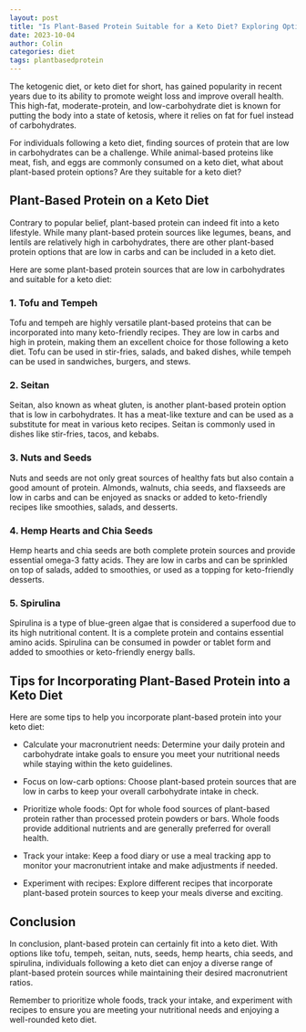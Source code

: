 ```yaml
---
layout: post
title: "Is Plant-Based Protein Suitable for a Keto Diet? Exploring Options"
date: 2023-10-04
author: Colin
categories: diet
tags: plantbasedprotein
---
```


The ketogenic diet, or keto diet for short, has gained popularity in recent years due to its ability to promote weight loss and improve overall health. This high-fat, moderate-protein, and low-carbohydrate diet is known for putting the body into a state of ketosis, where it relies on fat for fuel instead of carbohydrates.

For individuals following a keto diet, finding sources of protein that are low in carbohydrates can be a challenge. While animal-based proteins like meat, fish, and eggs are commonly consumed on a keto diet, what about plant-based protein options? Are they suitable for a keto diet?

## Plant-Based Protein on a Keto Diet

Contrary to popular belief, plant-based protein can indeed fit into a keto lifestyle. While many plant-based protein sources like legumes, beans, and lentils are relatively high in carbohydrates, there are other plant-based protein options that are low in carbs and can be included in a keto diet.

Here are some plant-based protein sources that are low in carbohydrates and suitable for a keto diet:

### 1. Tofu and Tempeh

Tofu and tempeh are highly versatile plant-based proteins that can be incorporated into many keto-friendly recipes. They are low in carbs and high in protein, making them an excellent choice for those following a keto diet. Tofu can be used in stir-fries, salads, and baked dishes, while tempeh can be used in sandwiches, burgers, and stews.

### 2. Seitan

Seitan, also known as wheat gluten, is another plant-based protein option that is low in carbohydrates. It has a meat-like texture and can be used as a substitute for meat in various keto recipes. Seitan is commonly used in dishes like stir-fries, tacos, and kebabs.

### 3. Nuts and Seeds

Nuts and seeds are not only great sources of healthy fats but also contain a good amount of protein. Almonds, walnuts, chia seeds, and flaxseeds are low in carbs and can be enjoyed as snacks or added to keto-friendly recipes like smoothies, salads, and desserts.

### 4. Hemp Hearts and Chia Seeds

Hemp hearts and chia seeds are both complete protein sources and provide essential omega-3 fatty acids. They are low in carbs and can be sprinkled on top of salads, added to smoothies, or used as a topping for keto-friendly desserts.

### 5. Spirulina

Spirulina is a type of blue-green algae that is considered a superfood due to its high nutritional content. It is a complete protein and contains essential amino acids. Spirulina can be consumed in powder or tablet form and added to smoothies or keto-friendly energy balls.

## Tips for Incorporating Plant-Based Protein into a Keto Diet

Here are some tips to help you incorporate plant-based protein into your keto diet:

- Calculate your macronutrient needs: Determine your daily protein and carbohydrate intake goals to ensure you meet your nutritional needs while staying within the keto guidelines.

- Focus on low-carb options: Choose plant-based protein sources that are low in carbs to keep your overall carbohydrate intake in check.

- Prioritize whole foods: Opt for whole food sources of plant-based protein rather than processed protein powders or bars. Whole foods provide additional nutrients and are generally preferred for overall health.

- Track your intake: Keep a food diary or use a meal tracking app to monitor your macronutrient intake and make adjustments if needed.

- Experiment with recipes: Explore different recipes that incorporate plant-based protein sources to keep your meals diverse and exciting.

## Conclusion

In conclusion, plant-based protein can certainly fit into a keto diet. With options like tofu, tempeh, seitan, nuts, seeds, hemp hearts, chia seeds, and spirulina, individuals following a keto diet can enjoy a diverse range of plant-based protein sources while maintaining their desired macronutrient ratios.

Remember to prioritize whole foods, track your intake, and experiment with recipes to ensure you are meeting your nutritional needs and enjoying a well-rounded keto diet.